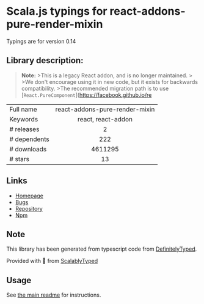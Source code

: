 
# Scala.js typings for react-addons-pure-render-mixin

Typings are for version 0.14

## Library description:
>**Note:** >This is a legacy React addon, and is no longer maintained. > >We don't encourage using it in new code, but it exists for backwards compatibility.   >The recommended migration path is to use [`React.PureComponent`](https://facebook.github.io/re

|                    |                 |
| ------------------ | :-------------: |
| Full name          | react-addons-pure-render-mixin |
| Keywords           | react, react-addon |
| # releases         | 2 |
| # dependents       | 222 |
| # downloads        | 4611295 |
| # stars            | 13 |

## Links
- [Homepage](https://github.com/facebook/react#readme)
- [Bugs](https://github.com/facebook/react/issues)
- [Repository](https://github.com/facebook/react)
- [Npm](https://www.npmjs.com/package/react-addons-pure-render-mixin)
    


## Note
This library has been generated from typescript code from [DefinitelyTyped](https://definitelytyped.org).

Provided with :purple_heart: from [ScalablyTyped](https://github.com/oyvindberg/ScalablyTyped)

## Usage
See [the main readme](../../readme.md) for instructions.


